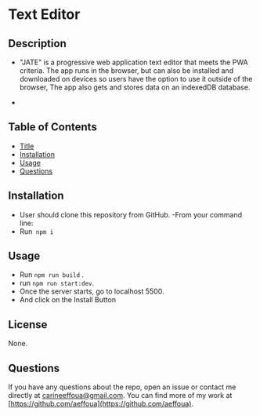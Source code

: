 # Text Editor


## Description

- "JATE" is a  progressive web application text editor that meets the PWA criteria. The app runs in the browser, but can also be installed and downloaded on devices so users have the option to use it outside of the browser, The app also gets and stores data on an indexedDB database.

-


## Table of Contents
- [Title](#title)
- [Installation](#installation)
- [Usage](#usage)
- [Questions](#questions)



## Installation

- User should clone this repository from GitHub.
-From your command line:
- Run` npm i`


## Usage

- Run `npm run build` .
- run `npm run start:dev`.
- Once the server starts, go to localhost 5500.
- And click on the Install Button

## License
None.


## Questions
If you have any questions about the repo, open an issue or contact me directly at carineeffoua@gmail.com. You can find more of my work at [https://github.com/aeffoua](https://github.com/aeffoua).


